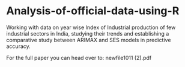 # Analysis-of-official-data-using-R
Working with data on year wise Index of Industrial production of few industrial sectors in India, studying their trends and establishing a comparative study between ARIMAX and SES models in predictive accuracy.

For the full paper you can head over to: newfile1011 (2).pdf
